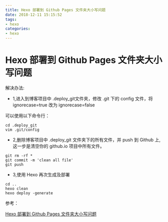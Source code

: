 ```yaml
---
title: Hexo 部署到 Github Pages 文件夹大小写问题
date: 2018-12-11 15:15:52
tags:
- hexo
categories: 
- hexo
---
```

# Hexo 部署到 Github Pages 文件夹大小写问题

解决办法:

* 1,进入到博客项目中 .deploy_git文件夹，修改 .git 下的 config 文件，将 ignorecase=true 改为 ignorecase=false

可以使用以下命令行：

```code
cd .deploy_git
vim .git/config
```

* 2,删除博客项目中 .deploy_git 文件夹下的所有文件，并 push 到 Github 上, 这一步是清空你的 github.io 项目中所有文件。

```code
git rm -rf *
git commit -m 'clean all file'
git push
```

* 3,使用 Hexo 再次生成及部署

```code
cd ..
hexo clean
hexo deploy -generate
```


参考：

[Hexo 部署到 Github Pages 文件夹大小写问题](http://1mhz.me/2015/hexo-deploy-case-sensitive/)